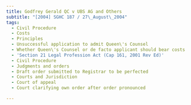 ```yaml
---
title: Godfrey Gerald QC v UBS AG and Others
subtitle: "[2004] SGHC 187 / 27\_August\_2004"
tags:
  - Civil Procedure
  - Costs
  - Principles
  - Unsuccessful application to admit Queen\'s Counsel
  - Whether Queen\'s Counsel or de facto applicant should bear costs
  - 'Section 21 Legal Profession Act (Cap 161, 2001 Rev Ed)'
  - Civil Procedure
  - Judgments and orders
  - Draft order submitted to Registrar to be perfected
  - Courts and Jurisdiction
  - Court of appeal
  - Court clarifying own order after order pronounced

---
```


